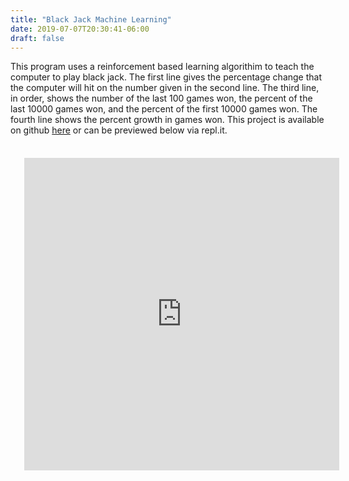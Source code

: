 ```yaml
---
title: "Black Jack Machine Learning"
date: 2019-07-07T20:30:41-06:00
draft: false 
---
```


This program uses a reinforcement based learning algorithim to teach the computer to play black jack. The first line gives the percentage change that the computer will hit on the number given in the second line. The third line, in order, shows the number of the last 100 games won, the percent of the last 10000 games won, and the percent of the first 10000 games won. The fourth line shows the percent growth in games won. This project is available on github [here](https://github.com/timhradil/Black-Jack-Machine-Learning) or can be previewed below via repl.it.

<iframe style="padding:22px" frameborder="0" width="100%" height="500px" src="https://replit.com/@TimHradil/Black-Jack-Machine-Learning?embed=true"></iframe>
